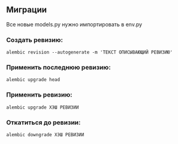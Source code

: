 ## Миграции
Все новые models.py нужно импортировать в env.py


### Создать ревизию:

`alembic revision --autogenerate -m 'ТЕКСТ ОПИСЫВАЮЩИЙ РЕВИЗИЮ'`

### Применить последнюю ревизию:

`alembic upgrade head`

### Применить ревизию:

`alembic upgrade ХЭШ РЕВИЗИИ`

### Откатиться до ревизии:

`alembic downgrade ХЭШ РЕВИЗИИ`
